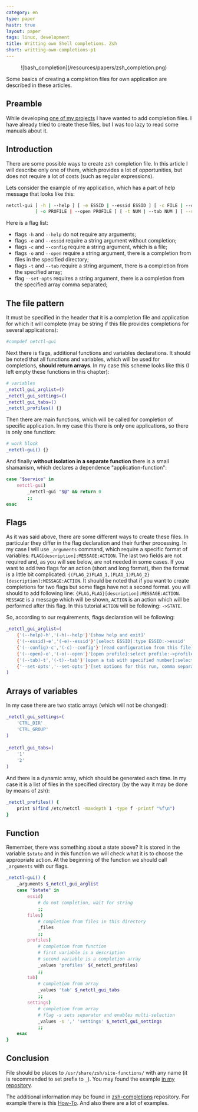 ```yaml
---
category: en
type: paper
hastr: true
layout: paper
tags: linux, development
title: Writting own Shell completions. Zsh
short: writting-own-completions-p1
---
```

<figure class="img">![bash_completion](/resources/papers/zsh_completion.png)</figure>Some
basics of creating a completion files for own application are described in these
articles.

<!--more-->

## <a href="#preamble" class="anchor" id="preamble"><span class="octicon octicon-link"></span></a>Preamble

While developing [one of my projects](/ru/projects/netctl-gui "Netctl-gui
project page") I have wanted to add completion files. I have already tried to
create these files, but I was too lazy to read some manuals about it.

## <a href="#introduction" class="anchor" id="introduction"><span class="octicon octicon-link"></span></a>Introduction

There are some possible ways to create zsh completion file. In this article I
will describe only one of them, which provides a lot of opportunities, but does
not require a lot of costs (such as regular expressions).

Lets consider the example of my application, which has a part of help message
that looks like this:

```bash
netctl-gui [ -h | --help ] [ -e ESSID | --essid ESSID ] [ -с FILE | --config FILE ]
           [ -o PROFILE | --open PROFILE ] [ -t NUM | --tab NUM ] [ --set-opts OPTIONS ]
```

Here is a flag list:
* flags `-h` and `--help` do not require any arguments;
* flags `-e` and `--essid` require a string argument without completion;
* flags `-c` and `--config` require a string argument, which is a file;
* flags `-o` and `--open` require a string argument, there is a completion from
files in the specified directory;
* flags `-t` and `--tab` require a string argument, there is a completion from
the specified array;
* flag `--set-opts` requires a string argument, there is a completion from the
specified array comma separated;

## <a href="#file" class="anchor" id="file"><span class="octicon octicon-link"></span></a>The file pattern

It must be specified in the header that it is a completion file and application
for which it will complete (may be string if this file provides completions for
several applications):

```bash
#compdef netctl-gui
```

Next there is flags, additional functions and variables declarations. It should
be noted that all functions and variables, which will be used for completions,
**should return arrays**. In my case this scheme looks like this (I left empty
these functions in this chapter):

```bash
# variables
_netctl_gui_arglist=()
_netctl_gui_settings=()
_netctl_gui_tabs=()
_netctl_profiles() {}
```

Then there are main functions, which will be called for completion of specific
application. In my case this there is only one applications, so there is only
one function:

```bash
# work block
_netctl-gui() {}
```

And finally **without isolation in a separate function** there is a small
shamanism, which declares a dependence "application-function":

```bash
case "$service" in
    netctl-gui)
        _netctl-gui "$@" && return 0
        ;;
esac
```

## <a href="#flags" class="anchor" id="flags"><span class="octicon octicon-link"></span></a>Flags

As it was said above, there are some different ways to create these files. In
particular they differ in the flag declaration and their further processing. In
my case I will use `_arguments` command, which require a specific format of
variables: `FLAG[description]:MESSAGE:ACTION`. The last two fields are not
required and, as you will see below, are not needed in some cases. If you want
to add two flags for an action (short and long format), then the format is a
little bit complicated:
`{(FLAG_2)FLAG_1,(FLAG_1)FLAG_2}[description]:MESSAGE:ACTION`. It should be
noted that if you want to create completions for two flags but some flags have
not a second format. you will should to add following line:
`{FLAG,FLAG}[description]:MESSAGE:ACTION`. `MESSAGE` is a message which will be
shown, `ACTION` is an action which will be performed after this flag. In this
tutorial `ACTION` will be following: `->STATE`.

So, according to our requirements, flags declaration will be following:

```bash
_netctl_gui_arglist=(
    {'(--help)-h','(-h)--help'}'[show help and exit]'
    {'(--essid)-e','(-e)--essid'}'[select ESSID]:type ESSID:->essid'
    {'(--config)-c','(-c)--config'}'[read configuration from this file]:select file:->files'
    {'(--open)-o','(-o)--open'}'[open profile]:select profile:->profiles'
    {'(--tab)-t','(-t)--tab'}'[open a tab with specified number]:select tab:->tab'
    {'--set-opts','--set-opts'}'[set options for this run, comma separated]:comma separated:->settings'
)
```

## <a href="#variables" class="anchor" id="variables"><span class="octicon octicon-link"></span></a>Arrays of variables

In my case there are two static arrays (which will not be changed):

```bash
_netctl_gui_settings=(
    'CTRL_DIR'
    'CTRL_GROUP'
)

_netctl_gui_tabs=(
    '1'
    '2'
)
```

And there is a dynamic array, which should be generated each time. In my case it
is a list of files in the specified directory (by the way it may be done by
means of zsh):

```bash
_netctl_profiles() {
    print $(find /etc/netctl -maxdepth 1 -type f -printf "%f\n")
}
```

## <a href="#body" class="anchor" id="body"><span class="octicon octicon-link"></span></a>Function

Remember, there was something about a state above? It is stored in the variable
`$state` and in this function we will check what it is to choose the appropriate
action. At the beginning of the function we should call `_arguments` with our
flags.

```bash
_netctl-gui() {
    _arguments $_netctl_gui_arglist
    case "$state" in
        essid)
            # do not completion, wait for string
            ;;
        files)
            # completion from files in this directory
            _files
            ;;
        profiles)
            # completion from function
            # first variable is a description
            # second variable is a completion array
            _values 'profiles' $(_netctl_profiles)
            ;;
        tab)
            # completion from array
            _values 'tab' $_netctl_gui_tabs
            ;;
        settings)
            # completion from array
            # flag -s sets separator and enables multi-selection
            _values -s ',' 'settings' $_netctl_gui_settings
            ;;
    esac
}
```

## <a href="#conclusion" class="anchor" id="conclusion"><span class="octicon octicon-link"></span></a>Conclusion

File should be places to `/usr/share/zsh/site-functions/` with any name (it is
recommended to set prefix to `_`). You may found the example [in my
repository](//raw.githubusercontent.com/arcan1s/netctl-gui/master/sources/gui/zsh-completions
"File").

The additional information may be found in
[zsh-completions](//github.com/zsh-users/zsh-completions "GitHub") repository.
For example there is this
[How-To](//github.com/zsh-users/zsh-completions/blob/master/zsh-completions-howto.org
"Tutorial"). And also there are a lot of examples.

